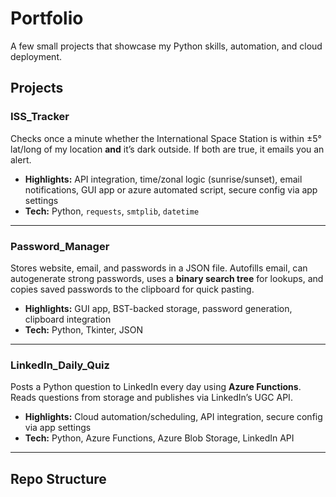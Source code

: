 # Portfolio

A few small projects that showcase my Python skills, automation, and cloud deployment.

## Projects

### ISS_Tracker
Checks once a minute whether the International Space Station is within ±5° lat/long of my location **and** it’s dark outside. If both are true, it emails you an alert.

- **Highlights:** API integration, time/zonal logic (sunrise/sunset), email notifications, GUI app or azure automated script, secure config via app settings
- **Tech:** Python, `requests`, `smtplib`, `datetime`

---

### Password_Manager
Stores website, email, and passwords in a JSON file. Autofills email, can autogenerate strong passwords, uses a **binary search tree** for lookups, and copies saved passwords to the clipboard for quick pasting.

- **Highlights:** GUI app, BST-backed storage, password generation, clipboard integration
- **Tech:** Python, Tkinter, JSON

---

### LinkedIn_Daily_Quiz
Posts a Python question to LinkedIn every day using **Azure Functions**. Reads questions from storage and publishes via LinkedIn’s UGC API.

- **Highlights:** Cloud automation/scheduling, API integration, secure config via app settings
- **Tech:** Python, Azure Functions, Azure Blob Storage, LinkedIn API

---

## Repo Structure
